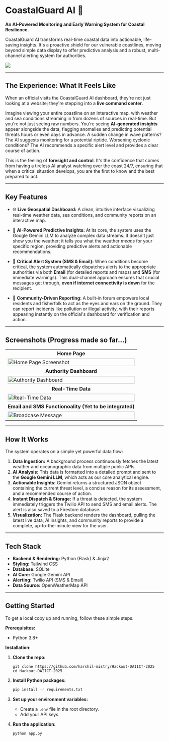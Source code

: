 # CoastalGuard AI 🌊

**An AI-Powered Monitoring and Early Warning System for Coastal Resilience.**

CoastalGuard AI transforms real-time coastal data into actionable, life-saving insights. It's a proactive shield for our vulnerable coastlines, moving beyond simple data display to offer predictive analysis and a robust, multi-channel alerting system for authorities.

<img src="https://github-production-user-asset-6210df.s3.amazonaws.com/125483347/483878751-fa3544bf-f546-43d7-a72b-94f6209212d5.png?X-Amz-Algorithm=AWS4-HMAC-SHA256&X-Amz-Credential=AKIAVCODYLSA53PQK4ZA%2F20250830%2Fus-east-1%2Fs3%2Faws4_request&X-Amz-Date=20250830T125452Z&X-Amz-Expires=300&X-Amz-Signature=d47dd2d9d8896210c692009a7d0d89684dfe5cfc9f268f33ef7a35c3ceb22855&X-Amz-SignedHeaders=host"/>

---

 ## The Experience: What It Feels Like

When an official visits the CoastalGuard AI dashboard, they're not just looking at a website; they're stepping into a **live command center**.

Imagine viewing your entire coastline on an interactive map, with weather and sea conditions streaming in from dozens of sources in real-time. But you're not just seeing raw numbers. You're seeing **AI-generated insights** appear alongside the data, flagging anomalies and predicting potential threats hours or even days in advance. A sudden change in wave patterns? The AI suggests monitoring for a potential riptide. Worsening cyclonic conditions? The AI recommends a specific alert level and provides a clear course of action.

This is the feeling of **foresight and control**. It's the confidence that comes from having a tireless AI analyst watching over the coast 24/7, ensuring that when a critical situation develops, you are the first to know and the best prepared to act.

---

## Key Features

* 🌐 **Live Geospatial Dashboard:** A clean, intuitive interface visualizing real-time weather data, sea conditions, and community reports on an interactive map.

* 🤖 **AI-Powered Predictive Insights:** At its core, the system uses the Google Gemini LLM to analyze complex data streams. It doesn't just show you the weather; it tells you what the weather *means* for your specific region, providing predictive alerts and actionable recommendations.

* 🚨 **Critical Alert System (SMS & Email):** When conditions become critical, the system automatically dispatches alerts to the appropriate authorities via both **Email** (for detailed reports and maps) and **SMS** (for immediate warnings). This dual-channel approach ensures that crucial messages get through, **even if internet connectivity is down** for the recipient.

* 👥 **Community-Driven Reporting:** A built-in forum empowers local residents and fisherfolk to act as the eyes and ears on the ground. They can report incidents like pollution or illegal activity, with their reports appearing instantly on the official's dashboard for verification and action.

---

## Screenshots (Progress made  so far...)

<table>
  <tr>
    <td align="center"><strong>Home Page</strong></td>
  </tr>
  <tr>
    <td><img src="https://github-production-user-asset-6210df.s3.amazonaws.com/125483347/483878751-fa3544bf-f546-43d7-a72b-94f6209212d5.png?X-Amz-Algorithm=AWS4-HMAC-SHA256&X-Amz-Credential=AKIAVCODYLSA53PQK4ZA%2F20250830%2Fus-east-1%2Fs3%2Faws4_request&X-Amz-Date=20250830T125452Z&X-Amz-Expires=300&X-Amz-Signature=d47dd2d9d8896210c692009a7d0d89684dfe5cfc9f268f33ef7a35c3ceb22855&X-Amz-SignedHeaders=host" alt="Home Page Screenshot" width="100%"></td>
  </tr>
  <tr>
    <td align="center"><strong>Authority Dashboard</strong></td>
  </tr>
  <tr>
    <td><img src="https://github-production-user-asset-6210df.s3.amazonaws.com/125483347/483878752-383c2587-b8a6-4e0e-8f38-36cd7e14fdf6.png?X-Amz-Algorithm=AWS4-HMAC-SHA256&X-Amz-Credential=AKIAVCODYLSA53PQK4ZA%2F20250830%2Fus-east-1%2Fs3%2Faws4_request&X-Amz-Date=20250830T125351Z&X-Amz-Expires=300&X-Amz-Signature=dac460e681487eaec112666f9deb12d08bd1fcfce8c696b73acdff4a242a7445&X-Amz-SignedHeaders=host" alt="Authority Dashboard" width="100%"></td>
  </tr>
  <tr>
    <td align="center"><strong>Real-Time Data</strong></td>
  </tr>
  <tr>
    <td><img src="https://github-production-user-asset-6210df.s3.amazonaws.com/125483347/483879363-221af3d4-1afe-47d2-b838-9579fc32a398.png?X-Amz-Algorithm=AWS4-HMAC-SHA256&X-Amz-Credential=AKIAVCODYLSA53PQK4ZA%2F20250830%2Fus-east-1%2Fs3%2Faws4_request&X-Amz-Date=20250830T130502Z&X-Amz-Expires=300&X-Amz-Signature=f43ce9a9b9f12f0a8ff52a8a106aebafa21a06d1aead3d35441d3104d7afaf2f&X-Amz-SignedHeaders=host" alt="Real-Time Data" width="100%"></td>
  </tr>
  <tr>
    <td align="center"><strong>Email and SMS Functionoality (Yet to be integrated) </strong></td>
  </tr>
  <tr>
    <td><img src="https://github-production-user-asset-6210df.s3.amazonaws.com/125483347/483879535-ec70605a-da4c-4408-9343-959c227cf88b.png?X-Amz-Algorithm=AWS4-HMAC-SHA256&X-Amz-Credential=AKIAVCODYLSA53PQK4ZA%2F20250830%2Fus-east-1%2Fs3%2Faws4_request&X-Amz-Date=20250830T130640Z&X-Amz-Expires=300&X-Amz-Signature=d488ac27eeff14fb83c9820a3f24239fee88bf88707f1ef30864c9cac5750dbe&X-Amz-SignedHeaders=host" alt="Broadcase Message" width="100%"></td>
  </tr>
</table>

---

## How It Works

The system operates on a simple yet powerful data flow:

1.  **Data Ingestion:** A background process continuously fetches the latest weather and oceanographic data from multiple public APIs.
2.  **AI Analysis:** This data is formatted into a detailed prompt and sent to the **Google Gemini LLM**, which acts as our core analytical engine.
3.  **Actionable Insights:** Gemini returns a structured JSON object containing the current threat level, a concise reason for its assessment, and a recommended course of action.
4.  **Instant Dispatch & Storage:** If a threat is detected, the system immediately triggers the Twilio API to send SMS and email alerts. The alert is also saved to a Firestore database.
5.  **Visualization:** The Flask backend renders the dashboard, pulling the latest live data, AI insights, and community reports to provide a complete, up-to-the-minute view for the user.



---

## Tech Stack

* **Backend & Rendering:** Python (Flask) & Jinja2
* **Styling:** Tailwind CSS
* **Database:** SQLite
* **AI Core:** Google Gemini API
* **Alerting:** Twilio API (SMS & Email)
* **Data Source:** OpenWeatherMap API

---

## Getting Started

To get a local copy up and running, follow these simple steps.

**Prerequisites:**
* Python 3.8+

**Installation:**

1.  **Clone the repo:**
    ```
    git clone https://github.com/harshil-mistry/Hackout-DAIICT-2025
    cd Hackout-DAIICT-2025
    ```
2.  **Install Python packages:**
    ```sh
    pip install -r requirements.txt
    ```
3.  **Set up your environment variables:**
    * Create a `.env` file in the root directory.
    * Add your API keys

4.  **Run the application:**
    ```sh
    python app.py
    ```
